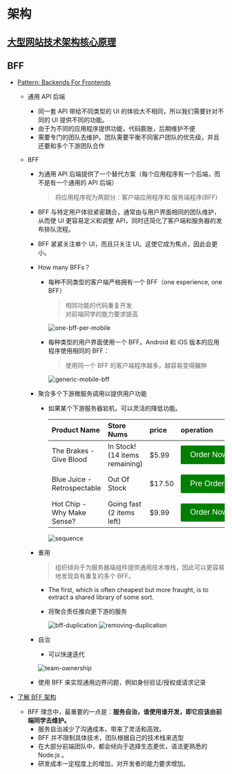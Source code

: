 # 架构

## [大型网站技术架构核心原理](./大型网站技术架构核心原理.xmind)

## BFF

- [Pattern: Backends For Frontends](https://samnewman.io/patterns/architectural/bff/)

  - 通用 API 后端
    - 同一套 API 带给不同类型的 UI 的体验大不相同，所以我们需要针对不同的 UI 提供不同的功能。
    - 由于为不同的应用程序提供功能，代码膨胀，后期维护不便
    - 需要专门的团队去维护。团队需要平衡不同客户团队的优先级，并且还要和多个下游团队合作
  - BFF

    - 为通用 API 后端提供了一个替代方案（每个应用程序有一个后端，而不是有一个通用的 API 后端）
      > 将应用程序视为两部分：客户端应用程序和 服务端程序(BFF)
    - BFF 与特定用户体验紧密耦合，通常由与用户界面相同的团队维护，从而使 UI 更容易定义和调整 API，同时还简化了客户端和服务器的发布排队流程。
    - BFF 紧紧关注单个 UI，而且只关注 UI。这使它成为焦点，因此会更小。
    - How many BFFs？

      - 每种不同类型的客户端严格拥有一个 BFF（one experience, one BFF）

        > 相同功能的代码重复开发  
        > 对前端同学的能力要求提高

        ![one-bff-per-mobile](../imgs/one-bff-per-mobile.jpg)

      - 每种类型的用户界面使用一个 BFF。Android 和 iOS 版本的应用程序使用相同的 BFF：

        > 使用同一个 BFF 的客户端程序越多，越容易变得臃肿

        ![generic-mobile-bff](../imgs/generic-mobile-bff.jpg)

    - 聚合多个下游微服务调用以提供用户功能

      - 如果某个下游服务器宕机，可以灵活的降低功能。

        <style>
          .btn {
            border: none;
            color: #fff;
            background-color: green;
            font-size: 18px;
            border-radius: 3px;
            padding: 0.6em 1.2em;
            white-space: nowrap;
            display: inline-block;
            transition: all 250ms ease-in-out;
            margin-bottom: .5em;
            margin-top: .5em;
            cursor: pointer;
          }
        </style>

        | Product Name                | Store Nums                     | price   | operation                              |
        | :-------------------------- | :----------------------------- | :------ | :------------------------------------- |
        | The Brakes - Give Blood     | In Stock! (14 items remaining) | \$5.99  | <button class="btn">Order Now</button> |
        | Blue Juice - Retrospectable | Out Of Stock                   | \$17.50 | <button class="btn">Pre Order</button> |
        | Hot Chip - Why Make Sense?  | Going fast (2 items left)      | \$9.99  | <button class="btn">Order Now</button> |

        ![sequence](../imgs/sequence.jpg)

    - 重用

      > 组织倾向于为服务器端组件提供通用技术堆栈，因此可以更容易地发现具有重复的多个 BFF。

      - The first, which is often cheapest but more fraught, is to extract a shared library of some sort.
      - 将聚合责任推向更下游的服务

        ![bff-duplication](../imgs/bff-duplication.jpg)
        ![removing-duplication](../imgs/removing-duplication.jpg)

    - 自治

      - 可以快速迭代

      ![team-ownership](../imgs/team-ownership.jpg)

    - 使用 BFF 来实现通用边界问题，例如身份验证/授权或请求记录

- [了解 BFF 架构](https://segmentfault.com/a/1190000009558309)
  - BFF 理念中，最重要的一点是：**服务自治，谁使用谁开发，即它应该由前端同学去维护。**
    - 服务自治减少了沟通成本，带来了灵活和高效。
    - BFF 并不限制具体技术，团队根据自己的技术栈来选型
    - 在大部分前端团队中，都会倾向于选择生态更优，语法更熟悉的 Node.js 。
    - 研发成本一定程度上的增加，对开发者的能力要求增加。
